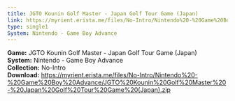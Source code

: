 ```yaml
---
title: JGTO Kounin Golf Master - Japan Golf Tour Game (Japan)
link: https://myrient.erista.me/files/No-Intro/Nintendo%20-%20Game%20Boy%20Advance/JGTO%20Kounin%20Golf%20Master%20-%20Japan%20Golf%20Tour%20Game%20(Japan).zip
type: single1
System: Nintendo - Game Boy Advance
---
```

<b>Game:</b> JGTO Kounin Golf Master - Japan Golf Tour Game (Japan)<br>
<b>System:</b> Nintendo - Game Boy Advance<br>
<b>Collection:</b> No-Intro<br>
<b>Download:</b> https://myrient.erista.me/files/No-Intro/Nintendo%20-%20Game%20Boy%20Advance/JGTO%20Kounin%20Golf%20Master%20-%20Japan%20Golf%20Tour%20Game%20(Japan).zip